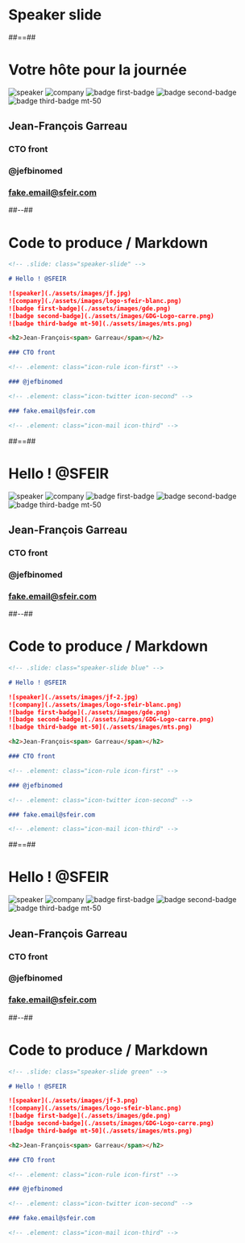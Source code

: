 <!-- .slide: class="transition" -->

# Speaker slide

##==##

<!-- .slide: class="speaker-slide" -->

# Votre hôte pour la journée

![speaker](./assets/images/jf.jpg)
![company](./assets/images/logo-sfeir-blanc.png)
![badge first-badge](./assets/images/gde.png)
![badge second-badge](./assets/images/GDG-Logo-carre.png)
![badge third-badge mt-50](./assets/images/mts.png)

<h2>Jean-François<span> Garreau</span></h2>

### CTO front

<!-- .element: class="icon-rule icon-first" -->

### @jefbinomed

<!-- .element: class="icon-twitter icon-second" -->

### fake.email@sfeir.com

<!-- .element: class="icon-mail icon-third" -->

##--##

<!-- .slide: class="with-code" -->

# Code to produce / Markdown

```markdown
<!-- .slide: class="speaker-slide" -->

# Hello ! @SFEIR

![speaker](./assets/images/jf.jpg)
![company](./assets/images/logo-sfeir-blanc.png)
![badge first-badge](./assets/images/gde.png)
![badge second-badge](./assets/images/GDG-Logo-carre.png)
![badge third-badge mt-50](./assets/images/mts.png)

<h2>Jean-François<span> Garreau</span></h2>

### CTO front

<!-- .element: class="icon-rule icon-first" -->

### @jefbinomed

<!-- .element: class="icon-twitter icon-second" -->

### fake.email@sfeir.com

<!-- .element: class="icon-mail icon-third" -->
```

##==##

<!-- .slide: class="speaker-slide blue" -->

# Hello ! @SFEIR

![speaker](./assets/images/jf-2.jpg)
![company](./assets/images/logo-sfeir-blanc.png)
![badge first-badge](./assets/images/gde.png)
![badge second-badge](./assets/images/GDG-Logo-carre.png)
![badge third-badge mt-50](./assets/images/mts.png)

<h2>Jean-François<span> Garreau</span></h2>

### CTO front

<!-- .element: class="icon-rule icon-first" -->

### @jefbinomed

<!-- .element: class="icon-twitter icon-second" -->

### fake.email@sfeir.com

<!-- .element: class="icon-mail icon-third" -->

##--##

<!-- .slide: class="with-code" -->

# Code to produce / Markdown

```markdown
<!-- .slide: class="speaker-slide blue" -->

# Hello ! @SFEIR

![speaker](./assets/images/jf-2.jpg)
![company](./assets/images/logo-sfeir-blanc.png)
![badge first-badge](./assets/images/gde.png)
![badge second-badge](./assets/images/GDG-Logo-carre.png)
![badge third-badge mt-50](./assets/images/mts.png)

<h2>Jean-François<span> Garreau</span></h2>

### CTO front

<!-- .element: class="icon-rule icon-first" -->

### @jefbinomed

<!-- .element: class="icon-twitter icon-second" -->

### fake.email@sfeir.com

<!-- .element: class="icon-mail icon-third" -->
```

##==##

<!-- .slide: class="speaker-slide green" -->

# Hello ! @SFEIR

![speaker](./assets/images/jf-3.png)
![company](./assets/images/logo-sfeir-blanc.png)
![badge first-badge](./assets/images/gde.png)
![badge second-badge](./assets/images/GDG-Logo-carre.png)
![badge third-badge mt-50](./assets/images/mts.png)

<h2>Jean-François<span> Garreau</span></h2>

### CTO front

<!-- .element: class="icon-rule icon-first" -->

### @jefbinomed

<!-- .element: class="icon-twitter icon-second" -->

### fake.email@sfeir.com

<!-- .element: class="icon-mail icon-third" -->

##--##

<!-- .slide: class="with-code" -->

# Code to produce / Markdown

```markdown
<!-- .slide: class="speaker-slide green" -->

# Hello ! @SFEIR

![speaker](./assets/images/jf-3.png)
![company](./assets/images/logo-sfeir-blanc.png)
![badge first-badge](./assets/images/gde.png)
![badge second-badge](./assets/images/GDG-Logo-carre.png)
![badge third-badge mt-50](./assets/images/mts.png)

<h2>Jean-François<span> Garreau</span></h2>

### CTO front

<!-- .element: class="icon-rule icon-first" -->

### @jefbinomed

<!-- .element: class="icon-twitter icon-second" -->

### fake.email@sfeir.com

<!-- .element: class="icon-mail icon-third" -->
```
